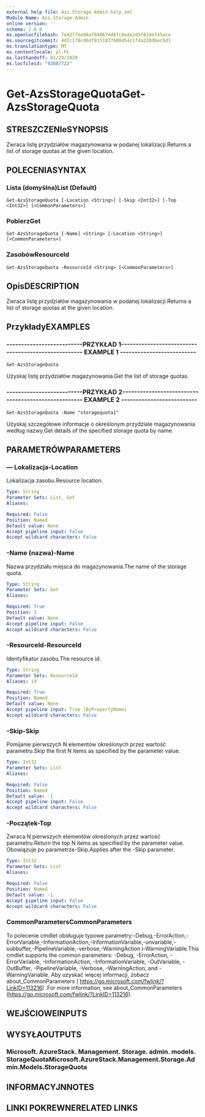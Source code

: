 ```yaml
---
external help file: Azs.Storage.Admin-help.xml
Module Name: Azs.Storage.Admin
online version: ''
schema: 2.0.0
ms.openlocfilehash: 7e4277ee88af840674d6fc8e4e2d5f614e745ace
ms.sourcegitcommit: 4d2c178cd6df9151877b08d54c1f4a228dbec9d1
ms.translationtype: MT
ms.contentlocale: pl-PL
ms.lasthandoff: 01/29/2020
ms.locfileid: "93887722"
---
```

# <span data-ttu-id="03ea1-101">Get-AzsStorageQuota</span><span class="sxs-lookup"><span data-stu-id="03ea1-101">Get-AzsStorageQuota</span></span>

## <span data-ttu-id="03ea1-102">STRESZCZENIe</span><span class="sxs-lookup"><span data-stu-id="03ea1-102">SYNOPSIS</span></span>
<span data-ttu-id="03ea1-103">Zwraca listę przydziałów magazynowania w podanej lokalizacji.</span><span class="sxs-lookup"><span data-stu-id="03ea1-103">Returns a list of storage quotas at the given location.</span></span>

## <span data-ttu-id="03ea1-104">POLECENIA</span><span class="sxs-lookup"><span data-stu-id="03ea1-104">SYNTAX</span></span>

### <span data-ttu-id="03ea1-105">Lista (domyślna)</span><span class="sxs-lookup"><span data-stu-id="03ea1-105">List (Default)</span></span>
```
Get-AzsStorageQuota [-Location <String>] [-Skip <Int32>] [-Top <Int32>] [<CommonParameters>]
```

### <span data-ttu-id="03ea1-106">Pobierz</span><span class="sxs-lookup"><span data-stu-id="03ea1-106">Get</span></span>
```
Get-AzsStorageQuota [-Name] <String> [-Location <String>] [<CommonParameters>]
```

### <span data-ttu-id="03ea1-107">Zasobów</span><span class="sxs-lookup"><span data-stu-id="03ea1-107">ResourceId</span></span>
```
Get-AzsStorageQuota -ResourceId <String> [<CommonParameters>]
```

## <span data-ttu-id="03ea1-108">Opis</span><span class="sxs-lookup"><span data-stu-id="03ea1-108">DESCRIPTION</span></span>
<span data-ttu-id="03ea1-109">Zwraca listę przydziałów magazynowania w podanej lokalizacji.</span><span class="sxs-lookup"><span data-stu-id="03ea1-109">Returns a list of storage quotas at the given location.</span></span>

## <span data-ttu-id="03ea1-110">Przykłady</span><span class="sxs-lookup"><span data-stu-id="03ea1-110">EXAMPLES</span></span>

### <span data-ttu-id="03ea1-111">--------------------------PRZYKŁAD 1--------------------------</span><span class="sxs-lookup"><span data-stu-id="03ea1-111">-------------------------- EXAMPLE 1 --------------------------</span></span>
```
Get-AzsStorageQuota
```

<span data-ttu-id="03ea1-112">Uzyskaj listę przydziałów magazynowania.</span><span class="sxs-lookup"><span data-stu-id="03ea1-112">Get the list of storage quotas.</span></span>

### <span data-ttu-id="03ea1-113">--------------------------PRZYKŁAD 2--------------------------</span><span class="sxs-lookup"><span data-stu-id="03ea1-113">-------------------------- EXAMPLE 2 --------------------------</span></span>
```
Get-AzsStorageQuota -Name "storagequota1"
```

<span data-ttu-id="03ea1-114">Uzyskaj szczegółowe informacje o określonym przydziale magazynowania według nazwy.</span><span class="sxs-lookup"><span data-stu-id="03ea1-114">Get details of the specified storage quota by name.</span></span>

## <span data-ttu-id="03ea1-115">PARAMETRÓW</span><span class="sxs-lookup"><span data-stu-id="03ea1-115">PARAMETERS</span></span>

### <span data-ttu-id="03ea1-116">— Lokalizacja</span><span class="sxs-lookup"><span data-stu-id="03ea1-116">-Location</span></span>
<span data-ttu-id="03ea1-117">Lokalizacja zasobu.</span><span class="sxs-lookup"><span data-stu-id="03ea1-117">Resource location.</span></span>

```yaml
Type: String
Parameter Sets: List, Get
Aliases: 

Required: False
Position: Named
Default value: None
Accept pipeline input: False
Accept wildcard characters: False
```

### <span data-ttu-id="03ea1-118">-Name (nazwa)</span><span class="sxs-lookup"><span data-stu-id="03ea1-118">-Name</span></span>
<span data-ttu-id="03ea1-119">Nazwa przydziału miejsca do magazynowania.</span><span class="sxs-lookup"><span data-stu-id="03ea1-119">The name of the storage quota.</span></span>

```yaml
Type: String
Parameter Sets: Get
Aliases: 

Required: True
Position: 1
Default value: None
Accept pipeline input: False
Accept wildcard characters: False
```

### <span data-ttu-id="03ea1-120">-ResourceId</span><span class="sxs-lookup"><span data-stu-id="03ea1-120">-ResourceId</span></span>
<span data-ttu-id="03ea1-121">Identyfikator zasobu.</span><span class="sxs-lookup"><span data-stu-id="03ea1-121">The resource id.</span></span>

```yaml
Type: String
Parameter Sets: ResourceId
Aliases: id

Required: True
Position: Named
Default value: None
Accept pipeline input: True (ByPropertyName)
Accept wildcard characters: False
```

### <span data-ttu-id="03ea1-122">-Skip</span><span class="sxs-lookup"><span data-stu-id="03ea1-122">-Skip</span></span>
<span data-ttu-id="03ea1-123">Pomijanie pierwszych N elementów określonych przez wartość parametru.</span><span class="sxs-lookup"><span data-stu-id="03ea1-123">Skip the first N items as specified by the parameter value.</span></span>

```yaml
Type: Int32
Parameter Sets: List
Aliases: 

Required: False
Position: Named
Default value: -1
Accept pipeline input: False
Accept wildcard characters: False
```

### <span data-ttu-id="03ea1-124">-Początek</span><span class="sxs-lookup"><span data-stu-id="03ea1-124">-Top</span></span>
<span data-ttu-id="03ea1-125">Zwraca N pierwszych elementów określonych przez wartość parametru.</span><span class="sxs-lookup"><span data-stu-id="03ea1-125">Return the top N items as specified by the parameter value.</span></span>
<span data-ttu-id="03ea1-126">Obowiązuje po parametrze-Skip.</span><span class="sxs-lookup"><span data-stu-id="03ea1-126">Applies after the -Skip parameter.</span></span>

```yaml
Type: Int32
Parameter Sets: List
Aliases: 

Required: False
Position: Named
Default value: -1
Accept pipeline input: False
Accept wildcard characters: False
```

### <span data-ttu-id="03ea1-127">CommonParameters</span><span class="sxs-lookup"><span data-stu-id="03ea1-127">CommonParameters</span></span>
<span data-ttu-id="03ea1-128">To polecenie cmdlet obsługuje typowe parametry:-Debug,-ErrorAction,-ErrorVariable,-InformationAction,-InformationVariable,-unvariable,-subbuffer,-PipelineVariable,-verbose,-WarningAction i-WarningVariable.</span><span class="sxs-lookup"><span data-stu-id="03ea1-128">This cmdlet supports the common parameters: -Debug, -ErrorAction, -ErrorVariable, -InformationAction, -InformationVariable, -OutVariable, -OutBuffer, -PipelineVariable, -Verbose, -WarningAction, and -WarningVariable.</span></span> <span data-ttu-id="03ea1-129">Aby uzyskać więcej informacji, zobacz about_CommonParameters ( https://go.microsoft.com/fwlink/?LinkID=113216) .</span><span class="sxs-lookup"><span data-stu-id="03ea1-129">For more information, see about_CommonParameters (https://go.microsoft.com/fwlink/?LinkID=113216).</span></span>

## <span data-ttu-id="03ea1-130">WEJŚCIOWE</span><span class="sxs-lookup"><span data-stu-id="03ea1-130">INPUTS</span></span>

## <span data-ttu-id="03ea1-131">WYSYŁA</span><span class="sxs-lookup"><span data-stu-id="03ea1-131">OUTPUTS</span></span>

### <span data-ttu-id="03ea1-132">Microsoft. AzureStack. Management. Storage. admin. models. StorageQuota</span><span class="sxs-lookup"><span data-stu-id="03ea1-132">Microsoft.AzureStack.Management.Storage.Admin.Models.StorageQuota</span></span>

## <span data-ttu-id="03ea1-133">INFORMACYJN</span><span class="sxs-lookup"><span data-stu-id="03ea1-133">NOTES</span></span>

## <span data-ttu-id="03ea1-134">LINKI POKREWNE</span><span class="sxs-lookup"><span data-stu-id="03ea1-134">RELATED LINKS</span></span>

